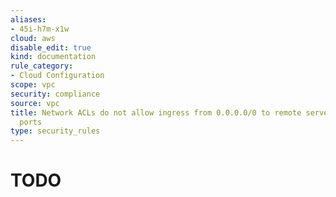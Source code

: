 ```yaml
---
aliases:
- 45i-h7m-x1w
cloud: aws
disable_edit: true
kind: documentation
rule_category:
- Cloud Configuration
scope: vpc
security: compliance
source: vpc
title: Network ACLs do not allow ingress from 0.0.0.0/0 to remote server administration
  ports
type: security_rules
---
```


# TODO
